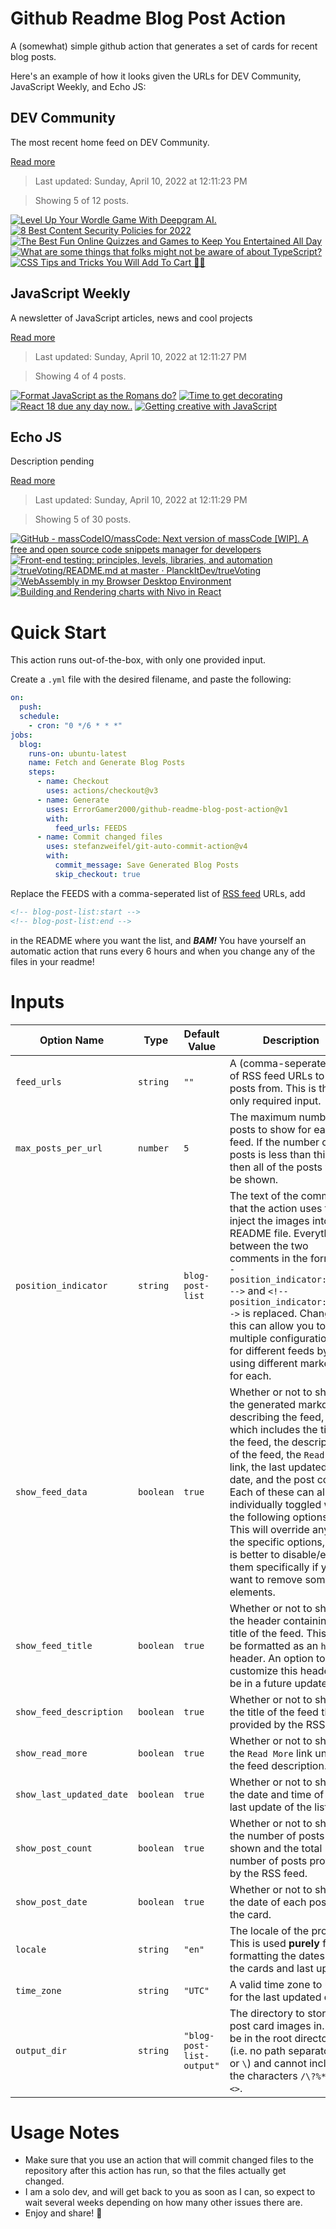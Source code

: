 # Github Readme Blog Post Action

A (somewhat) simple github action that generates a set of cards for recent blog posts.

Here's an example of how it looks given the URLs for DEV Community, JavaScript Weekly, and Echo JS:

<!-- post-list:start -->
## DEV Community

The most recent home feed on DEV Community.

[Read more](https://dev.to)
> Last updated: Sunday, April 10, 2022 at 12:11:23 PM

> Showing 5 of 12 posts.

[![Level Up Your Wordle Game With Deepgram AI.](https://raw.githubusercontent.com/ErrorGamer2000/github-readme-blog-post-action/main/generated_files/DEV_Community/Level_Up_Your_Wordle_Game_With_Deepgram_AI..svg)](https://dev.to/wiseai/level-up-your-wordle-game-with-deepgram-ai-4kj3)
[![8 Best Content Security Policies for 2022](https://raw.githubusercontent.com/ErrorGamer2000/github-readme-blog-post-action/main/generated_files/DEV_Community/8_Best_Content_Security_Policies_for_2022.svg)](https://dev.to/yayabobi/8-best-content-security-policies-for-2022-d4b)
[![The Best Fun Online Quizzes and Games to Keep You Entertained All Day](https://raw.githubusercontent.com/ErrorGamer2000/github-readme-blog-post-action/main/generated_files/DEV_Community/The_Best_Fun_Online_Quizzes_and_Games_to_Keep_You_Entertained_All_Day.svg)](https://dev.to/eduletegamified/the-best-fun-online-quizzes-and-games-to-keep-you-entertained-all-day-51pj)
[![What are some things that folks might not be aware of about TypeScript?](https://raw.githubusercontent.com/ErrorGamer2000/github-readme-blog-post-action/main/generated_files/DEV_Community/What_are_some_things_that_folks_might_not_be_aware_of_about_TypeScript_.svg)](https://dev.to/nickytonline/what-are-some-things-that-folks-might-not-be-aware-of-about-typescript-3442)
[![CSS Tips and ️Tricks You Will Add To ️Cart 💖🛒](https://raw.githubusercontent.com/ErrorGamer2000/github-readme-blog-post-action/main/generated_files/DEV_Community/CSS_Tips_and_️Tricks_You_Will_Add_To_️Cart_💖🛒.svg)](https://dev.to/devsyedmohsin/css-tips-and-tricks-you-will-add-to-cart-163p)


## JavaScript Weekly

A newsletter of JavaScript articles, news and cool projects

[Read more](https://javascriptweekly.com/)
> Last updated: Sunday, April 10, 2022 at 12:11:27 PM

> Showing 4 of 4 posts.

[![Format JavaScript as the Romans do?](https://raw.githubusercontent.com/ErrorGamer2000/github-readme-blog-post-action/main/generated_files/JavaScript_Weekly/Format_JavaScript_as_the_Romans_do_.svg)](https://javascriptweekly.com/issues/584)
[![Time to get decorating](https://raw.githubusercontent.com/ErrorGamer2000/github-readme-blog-post-action/main/generated_files/JavaScript_Weekly/Time_to_get_decorating.svg)](https://javascriptweekly.com/issues/583)
[![React 18 due any day now..](https://raw.githubusercontent.com/ErrorGamer2000/github-readme-blog-post-action/main/generated_files/JavaScript_Weekly/React_18_due_any_day_now...svg)](https://javascriptweekly.com/issues/582)
[![Getting creative with JavaScript](https://raw.githubusercontent.com/ErrorGamer2000/github-readme-blog-post-action/main/generated_files/JavaScript_Weekly/Getting_creative_with_JavaScript.svg)](https://javascriptweekly.com/issues/581)


## Echo JS

Description pending

[Read more](
http://www.echojs.com
)
> Last updated: Sunday, April 10, 2022 at 12:11:29 PM

> Showing 5 of 30 posts.

[![GitHub - massCodeIO/massCode: Next version of massCode [WIP]. A free and open source code snippets manager for developers](https://raw.githubusercontent.com/ErrorGamer2000/github-readme-blog-post-action/main/generated_files/_Echo_JS_/GitHub_-_massCodeIO_massCode__Next_version_of_massCode_[WIP]._A_free_and_open_source_code_snippets_manager_for_developers.svg)](https://github.com/massCodeIO/massCode)
[![Front-end testing: principles, levels, libraries, and automation](https://raw.githubusercontent.com/ErrorGamer2000/github-readme-blog-post-action/main/generated_files/_Echo_JS_/Front-end_testing__principles__levels__libraries__and_automation.svg)](https://blog.openreplay.com/front-end-testing-principles-levels-libraries-and-automation)
[![trueVoting/README.md at master · PlanckItDev/trueVoting](https://raw.githubusercontent.com/ErrorGamer2000/github-readme-blog-post-action/main/generated_files/_Echo_JS_/trueVoting_README.md_at_master_·_PlanckItDev_trueVoting.svg)](https://github.com/PlanckItDev/trueVoting)
[![WebAssembly in my Browser Desktop Environment](https://raw.githubusercontent.com/ErrorGamer2000/github-readme-blog-post-action/main/generated_files/_Echo_JS_/WebAssembly_in_my_Browser_Desktop_Environment.svg)](https://dev.to/dustinbrett/webassembly-in-my-browser-desktop-environment-3n06)
[![Building and Rendering charts with Nivo in React](https://raw.githubusercontent.com/ErrorGamer2000/github-readme-blog-post-action/main/generated_files/_Echo_JS_/Building_and_Rendering_charts_with_Nivo_in_React.svg)](https://blog.openreplay.com/building-and-rendering-charts-with-nivo-in-react)


<!-- post-list:end -->

# Quick Start

This action runs out-of-the-box, with only one provided input.

Create a `.yml` file with the desired filename, and paste the following:

```yml
on:
  push:
  schedule:
    - cron: "0 */6 * * *"
jobs:
  blog:
    runs-on: ubuntu-latest
    name: Fetch and Generate Blog Posts
    steps:
      - name: Checkout
        uses: actions/checkout@v3
      - name: Generate
        uses: ErrorGamer2000/github-readme-blog-post-action@v1
        with:
          feed_urls: FEEDS
      - name: Commit changed files
        uses: stefanzweifel/git-auto-commit-action@v4
        with:
          commit_message: Save Generated Blog Posts
          skip_checkout: true
```

Replace the FEEDS with a comma-seperated list of [RSS feed](https://rss.com/blog/how-do-rss-feeds-work/) URLs, add

```md
<!-- blog-post-list:start -->
<!-- blog-post-list:end -->
```

in the README where you want the list, and **_BAM!_** You have yourself an automatic action that runs every 6 hours and when you change any of the files in your readme!

# Inputs

<table>
  <thead>
    <tr>
      <th>Option Name</th>
      <th>Type</th>
      <th>Default Value</th>
      <th>Description</th>
    </tr>
  </thead>
  <tbody>
    <tr>
      <td><code>feed_urls</code></td>
      <td><code>string</code></td>
      <td><code>""</code></td>
      <td>A (comma-seperated) list of RSS feed URLs to load posts from. This is the only required input.</td>
    </tr>
    <tr>
      <td><code>max_posts_per_url</code></td>
      <td><code>number</code></td>
      <td><code>5</code></td>
      <td>The maximum number of posts to show for each feed. If the number of posts is less than this, then all of the posts will be shown.</td>
    </tr>
    <tr>
      <td><code>position_indicator</code></td>
      <td><code>string</code></td>
      <td><code>blog-post-list</code></td>
      <td>The text of the comments that the action uses to inject the images into the README file. Everything between the two comments in the form <code>&lt;!-- position_indicator:start --&gt;</code> and <code>&lt;!-- position_indicator:end --&gt;</code> is replaced. Changing this can allow you to use multiple configurations for different feeds by using different markers for each.</td>
    </tr>
    <tr>
      <td><code>show_feed_data</code></td>
      <td><code>boolean</code></td>
      <td><code>true</code></td>
      <td>Whether or not to show the generated markdown describing the feed, which includes the title of the feed, the description of the feed, the <code>Read More</code> link, the last updated date, and the post count. Each of these can also be individually toggled with the following options. This will override any of the specific options, so it is better to disable/enable them specifically if you want to remove some elements.</td>
    </tr>
    <tr>
      <td><code>show_feed_title</code></td>
      <td><code>boolean</code></td>
      <td><code>true</code></td>
      <td>Whether or not to show the header containing the title of the feed. This will be formatted as an <code>h2</code> header. An option to customize this header will be in a future update.</td>
    </tr>
    <tr>
      <td><code>show_feed_description</code></td>
      <td><code>boolean</code></td>
      <td><code>true</code></td>
      <td>Whether or not to show the title of the feed that is provided by the RSS feed.</td>
    </tr>
    <tr>
      <td><code>show_read_more</code></td>
      <td><code>boolean</code></td>
      <td><code>true</code></td>
      <td>Whether or not to show the <code>Read More</code> link under the feed description.</td>
    </tr>
    <tr>
      <td><code>show_last_updated_date</code></td>
      <td><code>boolean</code></td>
      <td><code>true</code></td>
      <td>Whether or not to show the date and time of the last update of the list.</td>
    </tr>
    <tr>
      <td><code>show_post_count</code></td>
      <td><code>boolean</code></td>
      <td><code>true</code></td>
      <td>Whether or not to show the number of posts shown and the total number of posts provided by the RSS feed.</td>
    </tr>
    <tr>
      <td><code>show_post_date</code></td>
      <td><code>boolean</code></td>
      <td><code>true</code></td>
      <td>Whether or not to show the date of each post on the card.</td>
    </tr>
    <tr>
      <td><code>locale</code></td>
      <td><code>string</code></td>
      <td><code>"en"</code></td>
      <td>The locale of the project. This is used <strong>purely</strong> for formatting the dates of the cards and last update.</td>
    </tr>
    <tr>
      <td><code>time_zone</code></td>
      <td><code>string</code></td>
      <td><code>"UTC"</code></td>
      <td>A valid time zone to use for the last updated date.</td>
    </tr>
    <tr>
      <td><code>output_dir</code></td>
      <td><code>string</code></td>
      <td><code>"blog-post-list-output"</code></td>
      <td>The directory to store the post card images in. Must be in the root directory (i.e. no path separators <code>/</code> or <code>\</code>) and cannot include the characters <code>/\?%*:|"&lt;&gt;</code>.</td>
    </tr>
<!--
    <tr>
      <td><code></code></td>
      <td><cde></cde></td>
      <td><code></code></td>
      <td></td>
    </tr>
-->
  </tbody>
</table>

# Usage Notes

- Make sure that you use an action that will commit changed files to the repository after this action has run, so that the files actually get changed.
- I am a solo dev, and will get back to you as soon as I can, so expect to wait several weeks depending on how many other issues there are.
- Enjoy and share! 🤗
